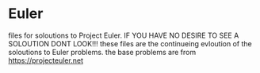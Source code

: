 # Euler
files for soloutions to Project Euler. IF YOU HAVE NO DESIRE TO SEE A SOLOUTION DONT LOOK!!!
these files are the continueing evloution of the soloutions to Euler problems.
the base problems are from https://projecteuler.net
